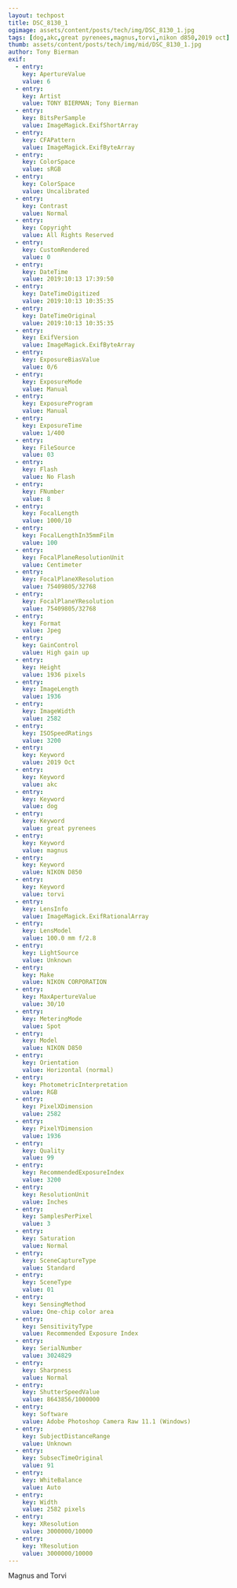 ```yaml
---
layout: techpost
title: DSC_8130_1
ogimage: assets/content/posts/tech/img/DSC_8130_1.jpg
tags: [dog,akc,great pyrenees,magnus,torvi,nikon d850,2019 oct]
thumb: assets/content/posts/tech/img/mid/DSC_8130_1.jpg
author: Tony Bierman
exif:
  - entry:
    key: ApertureValue
    value: 6
  - entry:
    key: Artist
    value: TONY BIERMAN; Tony Bierman
  - entry:
    key: BitsPerSample
    value: ImageMagick.ExifShortArray
  - entry:
    key: CFAPattern
    value: ImageMagick.ExifByteArray
  - entry:
    key: ColorSpace
    value: sRGB
  - entry:
    key: ColorSpace
    value: Uncalibrated
  - entry:
    key: Contrast
    value: Normal
  - entry:
    key: Copyright
    value: All Rights Reserved
  - entry:
    key: CustomRendered
    value: 0
  - entry:
    key: DateTime
    value: 2019:10:13 17:39:50
  - entry:
    key: DateTimeDigitized
    value: 2019:10:13 10:35:35
  - entry:
    key: DateTimeOriginal
    value: 2019:10:13 10:35:35
  - entry:
    key: ExifVersion
    value: ImageMagick.ExifByteArray
  - entry:
    key: ExposureBiasValue
    value: 0/6
  - entry:
    key: ExposureMode
    value: Manual
  - entry:
    key: ExposureProgram
    value: Manual
  - entry:
    key: ExposureTime
    value: 1/400
  - entry:
    key: FileSource
    value: 03
  - entry:
    key: Flash
    value: No Flash
  - entry:
    key: FNumber
    value: 8
  - entry:
    key: FocalLength
    value: 1000/10
  - entry:
    key: FocalLengthIn35mmFilm
    value: 100
  - entry:
    key: FocalPlaneResolutionUnit
    value: Centimeter
  - entry:
    key: FocalPlaneXResolution
    value: 75409805/32768
  - entry:
    key: FocalPlaneYResolution
    value: 75409805/32768
  - entry:
    key: Format
    value: Jpeg
  - entry:
    key: GainControl
    value: High gain up
  - entry:
    key: Height
    value: 1936 pixels
  - entry:
    key: ImageLength
    value: 1936
  - entry:
    key: ImageWidth
    value: 2582
  - entry:
    key: ISOSpeedRatings
    value: 3200
  - entry:
    key: Keyword
    value: 2019 Oct
  - entry:
    key: Keyword
    value: akc
  - entry:
    key: Keyword
    value: dog
  - entry:
    key: Keyword
    value: great pyrenees
  - entry:
    key: Keyword
    value: magnus
  - entry:
    key: Keyword
    value: NIKON D850
  - entry:
    key: Keyword
    value: torvi
  - entry:
    key: LensInfo
    value: ImageMagick.ExifRationalArray
  - entry:
    key: LensModel
    value: 100.0 mm f/2.8
  - entry:
    key: LightSource
    value: Unknown
  - entry:
    key: Make
    value: NIKON CORPORATION
  - entry:
    key: MaxApertureValue
    value: 30/10
  - entry:
    key: MeteringMode
    value: Spot
  - entry:
    key: Model
    value: NIKON D850
  - entry:
    key: Orientation
    value: Horizontal (normal)
  - entry:
    key: PhotometricInterpretation
    value: RGB
  - entry:
    key: PixelXDimension
    value: 2582
  - entry:
    key: PixelYDimension
    value: 1936
  - entry:
    key: Quality
    value: 99
  - entry:
    key: RecommendedExposureIndex
    value: 3200
  - entry:
    key: ResolutionUnit
    value: Inches
  - entry:
    key: SamplesPerPixel
    value: 3
  - entry:
    key: Saturation
    value: Normal
  - entry:
    key: SceneCaptureType
    value: Standard
  - entry:
    key: SceneType
    value: 01
  - entry:
    key: SensingMethod
    value: One-chip color area
  - entry:
    key: SensitivityType
    value: Recommended Exposure Index
  - entry:
    key: SerialNumber
    value: 3024829
  - entry:
    key: Sharpness
    value: Normal
  - entry:
    key: ShutterSpeedValue
    value: 8643856/1000000
  - entry:
    key: Software
    value: Adobe Photoshop Camera Raw 11.1 (Windows)
  - entry:
    key: SubjectDistanceRange
    value: Unknown
  - entry:
    key: SubsecTimeOriginal
    value: 91
  - entry:
    key: WhiteBalance
    value: Auto
  - entry:
    key: Width
    value: 2582 pixels
  - entry:
    key: XResolution
    value: 3000000/10000
  - entry:
    key: YResolution
    value: 3000000/10000
---
```

<p class="h4">Magnus and Torvi</p>